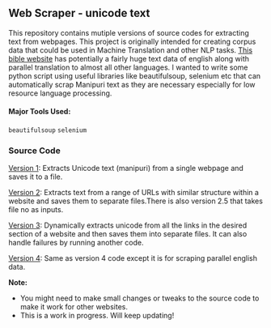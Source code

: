 ## Web Scraper - unicode text
This repository contains mutiple versions of source codes for extracting text from webpages. This project is originally intended for creating corpus data that could be used in Machine Translation and other NLP tasks. [This bible website](https://live.bible.is/bible/MNIBIV/GEN/1) has potentially a fairly huge text data of english along with parallel translation to almost all other languages. I wanted to write some python script using useful libraries like beautifulsoup, selenium etc that can automatically scrap Manipuri text as they are necessary especially for low resource language processing.


#### Major Tools Used: 
`beautifulsoup` `selenium`

### Source Code

[Version 1](https://github.com/galax19ksh/WebScraper/tree/main/version1): Extracts Unicode text (manipuri) from a single webpage and saves it to a file.

[Version 2](https://github.com/galax19ksh/WebScraper/tree/main/version2): Extracts text from a range of URLs with similar structure within a website and saves them to separate files.There is also version 2.5 that takes file no as inputs.

[Version 3](https://github.com/galax19ksh/WebScraper/tree/main/version3): Dynamically extracts unicode from all the links in the desired section of a website and then saves them into separate files. It can also handle failures by running another code.

[Version 4](https://github.com/galax19ksh/WebScraper/tree/main/version4): Same as version 4 code except it is for scraping parallel english data. 

**Note:** 
* You might need to make small changes or tweaks to the source code to make it work for other websites.
* This is a work in progress. Will keep updating!
